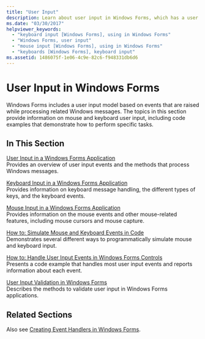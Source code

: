 ```yaml
---
title: "User Input"
description: Learn about user input in Windows Forms, which has a user input model based on events that are raised while processing related Windows messages.
ms.date: "03/30/2017"
helpviewer_keywords: 
  - "keyboard input [Windows Forms], using in Windows Forms"
  - "Windows Forms, user input"
  - "mouse input [Windows Forms], using in Windows Forms"
  - "keyboards [Windows Forms], keyboard input"
ms.assetid: 1486075f-1e06-4c9e-82c6-f948331db6d6
---
```

# User Input in Windows Forms
Windows Forms includes a user input model based on events that are raised while processing related Windows messages. The topics in this section provide information on mouse and keyboard user input, including code examples that demonstrate how to perform specific tasks.  
  
## In This Section  
 [User Input in a Windows Forms Application](user-input-in-a-windows-forms-application.md)  
 Provides an overview of user input events and the methods that process Windows messages.  
  
 [Keyboard Input in a Windows Forms Application](keyboard-input-in-a-windows-forms-application.md)  
 Provides information on keyboard message handling, the different types of keys, and the keyboard events.  
  
 [Mouse Input in a Windows Forms Application](mouse-input-in-a-windows-forms-application.md)  
 Provides information on the mouse events and other mouse-related features, including mouse cursors and mouse capture.  
  
 [How to: Simulate Mouse and Keyboard Events in Code](how-to-simulate-mouse-and-keyboard-events-in-code.md)  
 Demonstrates several different ways to programmatically simulate mouse and keyboard input.  
  
 [How to: Handle User Input Events in Windows Forms Controls](how-to-handle-user-input-events-in-windows-forms-controls.md)  
 Presents a code example that handles most user input events and reports information about each event.  
  
 [User Input Validation in Windows Forms](user-input-validation-in-windows-forms.md)  
 Describes the methods to validate user input in Windows Forms applications.  
  
## Related Sections  
 Also see [Creating Event Handlers in Windows Forms](creating-event-handlers-in-windows-forms.md).

